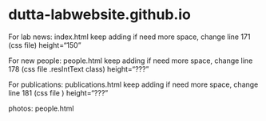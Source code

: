 # dutta-labwebsite.github.io
For lab news: index.html
keep adding
if need more space, change line 171 (css file) height=“150”

For new people: people.html
keep adding
if need more space, change line 178 (css file .resIntText class) height=“???”

For publications: publications.html
keep adding
if need more space, change line 181 (css file ) height=“???”

photos: people.html
